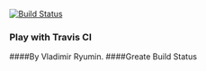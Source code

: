 
[![Build Status](https://travis-ci.org/varyumin/play-with-travis.svg?branch=master)](https://travis-ci.org/varyumin/play-with-travis)

### Play with Travis CI
####By Vladimir Ryumin.
####Greate Build Status
